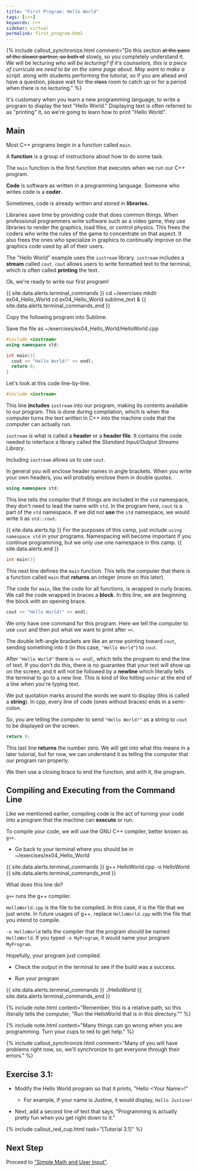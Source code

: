 ```yaml
---
title: "First Program: Hello World"
tags: [c++]
keywords: c++
sidebar: virtual
permalink: first_program.html
---
```


{% include callout_synchronize.html comment="Do this section <strike>at the pace of the slower partner, so both of</strike> slowly, so you completely understand it. We will be lecturing <em>who will be lecturing? If it's counselors, this is a piece of curricula we need to be on the same page about. May want to make a script.</em> along with students performing the tutorial, so if you are ahead and have a question, please wait for the <strike>class</strike> room to catch up or for a period when there is no lecturing." %}

It's customary when you learn a new programming language, to write a program to display the text "Hello World." Displaying text is often referred to as "printing" it, so we're going to learn how to print "Hello World".

## Main

Most C++ programs begin in a function called `main`.

A <b>function</b> is a group of instructions about how to do some task.

The `main` function is the first function that executes when we run our C++ program.

<b>Code</b> is software as written in a programming language. Someone who writes code is a <b>coder</b>.

Sometimes, code is already written and stored in <b>libraries.</b>

Libraries save time by providing code that does common things. When professional programmers write software such as a video game, they use libraries to render the graphics, load files, or control physics. This frees the coders who write the rules of the game to concentrate on that aspect. It also frees the ones who specialize in graphics to continually improve on the graphics code used by all of their users.

The "Hello World" example uses the `iostream` library. `iostream` includes a <b>stream</b> called `cout`. `cout` allows users to write formatted text to the terminal, which is often called <b>printing</b> the text.

Ok, we're ready to write our first program!

{{ site.data.alerts.terminal_commands }}
cd ~/exercises
mkdir ex04_Hello_World
cd ex04_Hello_World
sublime_text &
{{ site.data.alerts.terminal_commands_end }}

Copy the following program into Sublime.

Save the file as ~/exercises/ex04_Hello_World/HelloWorld.cpp

```cpp
#include <iostream>
using namespace std;

int main(){
  cout << "Hello World!" << endl;
  return 0;
}
```

Let's look at this code line-by-line.

```cpp
#include <iostream>
``` 

This line **includes** `iostream` into our program, making its contents available to our program. This is done during compilation, which is when the computer turns the text written in C++ into the machine code that the computer can actually run.

`iostream` is what is called a <b>header</b> or a <b>header file</b>. It contains the code needed to interface a library called the *Standard Input/Output Streams Library*.

Including `iostream` allows us to use `cout`.

In general you will enclose header names in angle brackets. When you write your own headers, you will probably enclose them in double quotes. 

```cpp
using namespace std;
```

This line tells the compiler that if things are included in the `std` namespace, they don't need to lead the name with `std`. In the program here, `cout` is a part of the `std` namespace. If we did not **use** the `std` namespace, we would write it as `std::cout`.

{{ site.data.alerts.tip }}
For the purposes of this camp, just include <code>using namespace std</code> in your programs. Namespacing will become important if you continue programming, but we only use one namespace in this camp.
{{ site.data.alerts.end }}

```cpp
int main(){
```

This next line defines the `main` function. This tells the computer that there is a function called `main` that **returns** an integer (more on this later).

The code for `main`, like the code for all functions, is wrapped in curly braces. We call the code wrapped in braces a **block**. In this line, we are beginning the block with an opening brace.

```cpp
cout << "Hello World!" << endl;
```

We only have one command for this program. Here we tell the computer to use `cout` and then put what we want to print after `<<`.

The double left-angle brackets are like an arrow pointing toward `cout`, sending something into it (in this case, `"Hello World"`) to `cout`.

After `"Hello World"` there is `<< endl`, which tells the program to end the line of text. If you don't do this, there is no guarantee that your text will show up on the screen, and it will not be followed by a **newline** which literally tells the terminal to go to a new line. This is kind of like hitting `enter` at the end of a line when you're typing text.

We put quotation marks around the words we want to display (this is called a <b>string</b>). In cpp, every line of code (ones without braces) ends in a semi-colon.

So, you are telling the computer to send `"Hello World!"` as a string to `cout` to be displayed on the screen.

```cpp
return 0;
```

This last line **returns** the number zero. We will get into what this means in a later tutorial, but for now, we can understand it as telling the computer that our program ran properly.

We then use a closing brace to end the function, and with it, the program.

## Compiling and Executing from the Command Line

Like we mentioned earlier, compiling code is the act of turning your code into a program that the machine can **execute** or run.

To compile your code, we will use the GNU C++ compiler, better known as `g++`.

- Go back to your terminal where you should be in ~/exercises/ex04_Hello_World

{{ site.data.alerts.terminal_commands }}
g++ HelloWorld.cpp -o HelloWorld
{{ site.data.alerts.terminal_commands_end }}

What does this line do?

`g++` runs the g++ compiler.

`HelloWorld.cpp` is the file to be compiled. In this case, it is the file that we just wrote. In future usages of g++, replace `HelloWorld.cpp` with the file that you intend to compile.

`-o HelloWorld` tells the compiler that the program should be named `HelloWorld`. If you typed `-o MyProgram`, it would name your program `MyProgram`.

Hopefully, your program just compiled.

- Check the output in the terminal to see if the build was a success.

- Run your program

{{ site.data.alerts.terminal_commands }}
./HelloWorld
{{ site.data.alerts.terminal_commands_end }}


{% include note.html content="Remember, this is a relative path, so this literally tells the computer, \"Run the HelloWorld that is in this directory.\"" %}

{% include note.html content="Many things can go wrong when you are programming. Turn your cups to red to get help." %}

{% include callout_synchronize.html comment="Many of you will have problems right now, so, we'll synchronize to get everyone through their errors." %}

## Exercise 3.1:

- Modify the Hello World program so that it prints, "Hello \<Your Name\>!"

    - For example, if your name is Justine, it would display, `Hello Justine!`

- Next, add a second line of text that says, "Programming is actually pretty fun when you get right down to it."

{% include callout_red_cup.html task="[Tutorial 3.1]" %}

## Next Step

Proceed to ["Simple Math and User Input"](simple_math_user_input.html).
